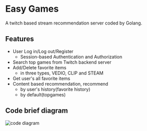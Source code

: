 # Easy Games
A twitch based stream recommendation server coded by Golang.

## Features
- User Log in/Log out/Register
  - Session-based Authentication and Authorization
- Search top games from Twitch backend server
- Add/Delete favorite items
  - in three types, VEDIO, CLIP and STEAM
- Get user's all favorite items
- Content based recommendation, recommend 
  - by user's history(favorite history)
  - by default(topgames) 

## Code brief diagram
![code diagram](https://user-images.githubusercontent.com/66594541/176646519-df0ec1d7-a00c-4006-a3e7-dd34423c03c7.jpg)
